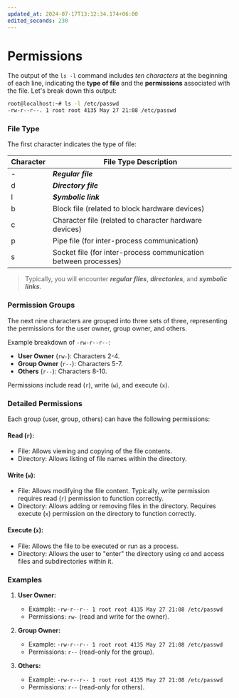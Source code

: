 ```yaml
---
updated_at: 2024-07-17T13:12:34.174+06:00
edited_seconds: 230
---
```

# Permissions

The output of the `ls -l` command includes *ten characters* at the beginning of each line, indicating the **type of file** and the **permissions** associated with the file. Let's break down this output:

```bash
root@localhost:~# ls -l /etc/passwd
-rw-r--r--. 1 root root 4135 May 27 21:08 /etc/passwd
```

### File Type

The first character indicates the type of file:

| Character | File Type Description                                           |
| --------- | --------------------------------------------------------------- |
| -         | ***Regular file***                                                |
| d         | ***Directory file***                                              |
| l         | ***Symbolic link***                                               |
| b         | Block file (related to block hardware devices)                  |
| c         | Character file (related to character hardware devices)          |
| p         | Pipe file (for inter-process communication)                     |
| s         | Socket file (for inter-process communication between processes) |

> Typically, you will encounter ***regular files***, ***directories***, and ***symbolic links***.

### Permission Groups

The next nine characters are grouped into three sets of three, representing the permissions for the user owner, group owner, and others.

Example breakdown of `-rw-r--r--`:

- **User Owner** (`rw-`): Characters 2-4.
- **Group Owner** (`r--`): Characters 5-7.
- **Others** (`r--`): Characters 8-10.

Permissions include read (`r`), write (`w`), and execute (`x`).

### Detailed Permissions

Each group (user, group, others) can have the following permissions:

#### Read (`r`):
  - File: Allows viewing and copying of the file contents.
  - Directory: Allows listing of file names within the directory.

#### Write (`w`):
  - File: Allows modifying the file content. Typically, write permission requires read (`r`) permission to function correctly.
  - Directory: Allows adding or removing files in the directory. Requires execute (`x`) permission on the directory to function correctly.

#### Execute (`x`):
  - File: Allows the file to be executed or run as a process.
  - Directory: Allows the user to "enter" the directory using `cd` and access files and subdirectories within it.

### Examples

1. **User Owner:**
   - Example: `-rw-r--r-- 1 root root 4135 May 27 21:08 /etc/passwd`
   - Permissions: `rw-` (read and write for the owner).

2. **Group Owner:**
   - Example: `-rw-r--r-- 1 root root 4135 May 27 21:08 /etc/passwd`
   - Permissions: `r--` (read-only for the group).

3. **Others:**
   - Example: `-rw-r--r-- 1 root root 4135 May 27 21:08 /etc/passwd`
   - Permissions: `r--` (read-only for others).

